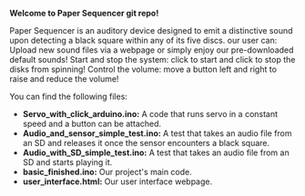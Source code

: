 **Welcome to Paper Sequencer git repo!**

Paper Sequencer is an auditory device designed to emit a distinctive sound upon detecting a black square within any of its five discs.
our user can: 
Upload new sound files via a webpage or simply enjoy our pre-downloaded default sounds!
Start and stop the system: click to start and click to stop the disks from spinning!
Control the volume: move a button left and right to raise and reduce the volume!


You can find the following files:
- **Servo_with_click_arduino.ino:**
  A code that runs servo in a constant speed and a button can be attached.
- **Audio_and_sensor_simple_test.ino:**
  A test that takes an audio file from an SD and releases it once the sensor encounters a black square.
- **Audio_with_SD_simple_test.ino:**
  A test that takes an audio file from an SD and starts playing it.
- **basic_finished.ino:**
  Our project's main code.
- **user_interface.html:**
  Our user interface webpage.

